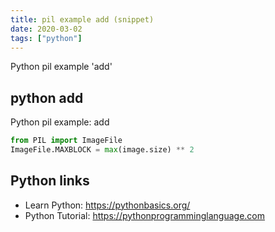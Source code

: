 ```yaml
---
title: pil example add (snippet)
date: 2020-03-02
tags: ["python"]
---
```

Python pil example 'add'


## python add

Python pil example: add

```python
from PIL import ImageFile
ImageFile.MAXBLOCK = max(image.size) ** 2

```

## Python links

- Learn Python: https://pythonbasics.org/
- Python Tutorial: https://pythonprogramminglanguage.com
